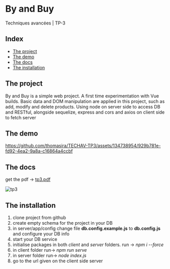# By and Buy
Techniques avancées | TP-3

## Index
* [The project](#the-project)
* [The demo](#the-demo)
* [The docs](#the-docs)
* [The installation](#the-installation)
 
## The project

By and Buy is a simple web project. A first time experimentation with Vue builds. Basic data and DOM manipulation are applied in this project, such as add, modify and delete products. Using node on server side to access DB and RESTful, alongside sequelize, express and cors and axios on client side to fetch server

## The demo

https://github.com/thomasira/TECHAV-TP3/assets/134738954/929b781e-fd92-4ea2-9a8a-c16864a4ccbf


## The docs  

get the pdf -> [tp3.pdf](https://github.com/thomasira/TECHAV-TP3/files/14073477/tp3.pdf)  

![tp3](https://github.com/thomasira/TECHAV-TP3/assets/134738954/45a8c7a0-1622-4625-b7dd-bd0fbc789a48)  

## The installation

1. clone project from github
2. create empty schema for the project in your DB
3. in server/app/config change file **db.config.example.js** to **db.config.js** and configure your DB info
4. start your DB service
5. initialise packages in both *client* and *server* folders. run -> *npm i --force*
6. in client folder run-> *npm run serve*
7. in server folder run-> *node index.js*
8. go to the url given on the client side server